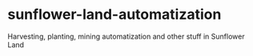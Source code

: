# sunflower-land-automatization
Harvesting, planting, mining automatization and other stuff in Sunflower Land
